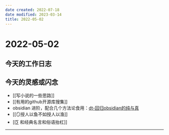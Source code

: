 ```yaml
---
date created: 2022-07-18
date modified: 2023-03-14
title: 2022-05-02
---
```


# 2022-05-02

## 今天的工作日志

## 今天的灵感或闪念

- [[写小说的一些思路]]
- [[有用的github开源库搜集]]
- obsidian 进阶，配合几个方法论食用：[dt-回归obsidian的纯与真](x-devonthink-item://D80E37D3-9160-41B9-9427-90F7127E9BF1)
- [[🪞授人以鱼不如授人以渔]]
- [[∑ 和经典名言和俗语抬杠]]
---
